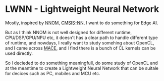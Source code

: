 # LWNN - Lightweight Neural Network

Mostly, inspired by [NNOM](https://github.com/majianjia/nnom), [CMSIS-NN](https://github.com/ARM-software/CMSIS_5/tree/develop/CMSIS/NN), I want to do something for Edge AI.

But as I think NNOM is not well designed for different runtime, CPU/DSP/GPU/NPU etc, it doesn't has a clear path to handle different type of runtime, and nowdays, I really want to study somehing about OpenCL, and I came across [MACE](https://github.com/XiaoMi/mace/tree/master/mace/ops/opencl/cl), and I find there is a bunch of CL kernels can be used directly.

So I decieded to do something meaningfull, do some study of OpenCL and at the meantime to create a Lightweight Neural Network that can be suitale for decices such as PC, mobiles and MCU etc.
